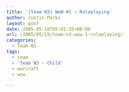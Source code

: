```yaml
---
title: '[Team N3] WoW #1 – Roleplaying'
author: Justin Parks
layout: post
date: 2005-05-16T05:01:55+00:00
url: /2005/05/15/team-n3-wow-1-roleplaying/
categories:
  - Team N3
tags:
  - team
  - 'Team N3 - Child'
  - warcraft
  - wow

---
```

